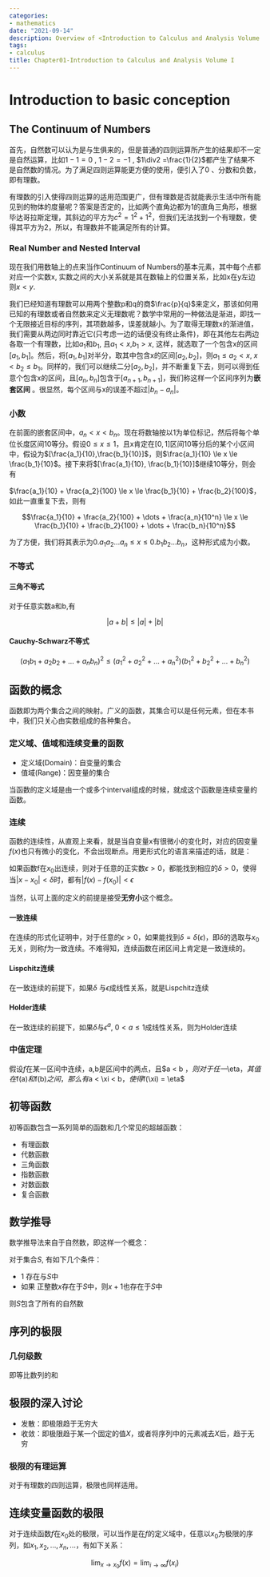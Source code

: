 ```yaml
---
categories:
- mathematics
date: "2021-09-14"
description: Overview of <Introduction to Calculus and Analysis Volume I> chapter 1
tags:
- calculus
title: Chapter01-Introduction to Calculus and Analysis Volume I
---
```


# Introduction to basic conception

## The Continuum of Numbers

首先，自然数可以认为是与生俱来的，但是普通的四则运算所产生的结果却不一定是自然运算，比如$1 - 1 = 0$ , $1 - 2 = -1$ , $1\div2 =\frac{1}{2}$都产生了结果不是自然数的情况。为了满足四则运算能更方便的使用，便引入了$0$ 、分数和负数，即有理数。

有理数的引入使得四则运算的适用范围更广，但有理数是否就能表示生活中所有能见到的物体的度量呢？答案是否定的，比如两个直角边都为1的直角三角形，根据毕达哥拉斯定理，其斜边的平方为$c^2 = 1^2 + 1^2$，但我们无法找到一个有理数，使得其平方为$2$，所以，有理数并不能满足所有的计算。

### Real Number and Nested Interval

现在我们用数轴上的点来当作Continuum of Numbers的基本元素，其中每个点都对应一个实数x, 实数之间的大小关系就是其在数轴上的位置关系，比如x在y左边则$x < y$.

我们已经知道有理数可以用两个整数p和q的商$\frac{p}{q}$来定义，那该如何用已知的有理数或者自然数来定义无理数呢？数学中常用的一种做法是渐进，即找一个无限接近目标的序列，其项数越多，误差就越小。为了取得无理数x的渐进值，我们需要从两边同时靠近它(只考虑一边的话便没有终止条件)，即在其他左右两边各取一个有理数，比如$a_1$和$b_1$, 且$a_1 < x$,$b_1 > x$, 这样，就选取了一个包含x的区间$[a_1, b_1]$。然后，将$[a_1, b_1]$对半分，取其中包含x的区间$[a_2, b_2]$，则$a_1 \le a_2 < x$, $x < b_2 \le b_1$。同样的，我们可以继续二分$[a_2, b_2]$，并不断重复下去，则可以得到任意个包含x的区间，且$[a_n, b_n]$包含于$[a_{n+1}, b_{n+1}]$，我们称这样一个区间序列为**嵌套区间** 。很显然，每个区间与x的误差不超过$|b_n - a_n|$。

### 小数

在前面的嵌套区间中，$a_n < x < b_n$。现在将数轴按以1为单位标记，然后将每个单位长度区间10等分。假设$0 \le x \le 1$，且x肯定在$[0, 1]$区间10等分后的某个小区间中，假设为$[\frac{a_1}{10},\frac{b_1}{10}]$，则$\frac{a_1}{10} \le x \le \frac{b_1}{10}$。接下来将$[\frac{a_1}{10}, \frac{b_1}{10}]$继续10等分，则会有

$\frac{a_1}{10} + \frac{a_2}{100} \le x \le \frac{b_1}{10} + \frac{b_2}{100}$，如此一直重复下去，则有

$$\frac{a_1}{10} + \frac{a_2}{100} + \dots + \frac{a_n}{10^n} \le x \le \frac{b_1}{10} + \frac{b_2}{100} + \dots + \frac{b_n}{10^n}$$

为了方便，我们将其表示为$0.a_1a_2...a_n \le x \le 0.b_1b_2...b_n$，这种形式成为小数。

### 不等式

#### 三角不等式

对于任意实数a和b,有

$$|a+b| \le |a| + |b|$$

#### Cauchy-Schwarz不等式

$$(a_1b_1 + a_2b_2 + \dots + a_nb_n)^2 \le (a_1^2 + a_2^2 + \dots + a_n^2)(b_1^2 + b_2^2 + \dots + b_n^2)$$

## 函数的概念

函数即为两个集合之间的映射。广义的函数，其集合可以是任何元素，但在本书中，我们只关心由实数组成的各种集合。

### 定义域、值域和连续变量的函数

+ 定义域(Domain)：自变量的集合
+ 值域(Range)：因变量的集合

当函数的定义域是由一个或多个interval组成的时候，就成这个函数是连续变量的函数。

### 连续

函数的连续性，从直观上来看，就是当自变量x有很微小的变化时，对应的因变量$f(x)$也只有微小的变化，不会出现断点。用更形式化的语言来描述的话，就是：

如果函数f在$x_0$出连续，则对于任意的正实数$\epsilon > 0$，都能找到相应的$\delta > 0$，使得当$|x - x_0| < \delta$时，都有$|f(x) - f(x_0)| < \epsilon$

当然，认可上面的定义的前提是接受**无穷小**这个概念。

#### 一致连续

在连续的形式化证明中，对于任意的$\epsilon > 0$，如果能找到$\delta = \delta(\epsilon)$，即$\delta$的选取与$x_0$无关，则称$f$为一致连续。不难得知，连续函数在闭区间上肯定是一致连续的。

#### Lispchitz连续

在一致连续的前提下，如果$\delta$ 与$\epsilon$成线性关系，就是Lispchitz连续

#### Holder连续

在一致连续的前提下，如果$\delta$与$\epsilon^a$, $0 < a \le 1$成线性关系，则为Holder连续

### 中值定理

假设$f$在某一区间中连续，a,b是区间中的两点，且$a < b $，则对于任一$\eta$，其值在$f(a)$和$f(b)$之间，那么有$a < \xi < b$，使得$f(\xi) = \eta$

## 初等函数

初等函数包含一系列简单的函数和几个常见的超越函数：

+ 有理函数
+ 代数函数
+ 三角函数
+ 指数函数
+ 对数函数
+ 复合函数

## 数学推导

数学推导法来自于自然数，即这样一个概念：

对于集合$S$, 有如下几个条件：

+ 1 存在与$S$中
+ 如果 正整数$x$存在于$S$中，则$x+1$也存在于$S$中

则$S$包含了所有的自然数

## 序列的极限

### 几何级数

即等比数列的和

## 极限的深入讨论

+ 发散：即极限趋于无穷大
+ 收敛：即极限趋于某一个固定的值$X$，或者将序列中的元素减去$X$后，趋于无穷

### 极限的有理运算

对于有理数的四则运算，极限也同样适用。

## 连续变量函数的极限

对于连续函数$f$在$x_0$处的极限，可以当作是在$f$的定义域中，任意以$x_0$为极限的序列，如$x_1,x_2,\dots,x_n,\dots$，有如下关系：

$$\lim_{x \to x_0} f(x) = \lim_{i \to \infty} f(x_i)$$

